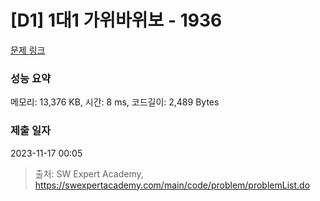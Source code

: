 # [D1] 1대1 가위바위보 - 1936 

[문제 링크](https://swexpertacademy.com/main/code/problem/problemDetail.do?contestProbId=AV5PjKXKALcDFAUq) 

### 성능 요약

메모리: 13,376 KB, 시간: 8 ms, 코드길이: 2,489 Bytes

### 제출 일자

2023-11-17 00:05



> 출처: SW Expert Academy, https://swexpertacademy.com/main/code/problem/problemList.do